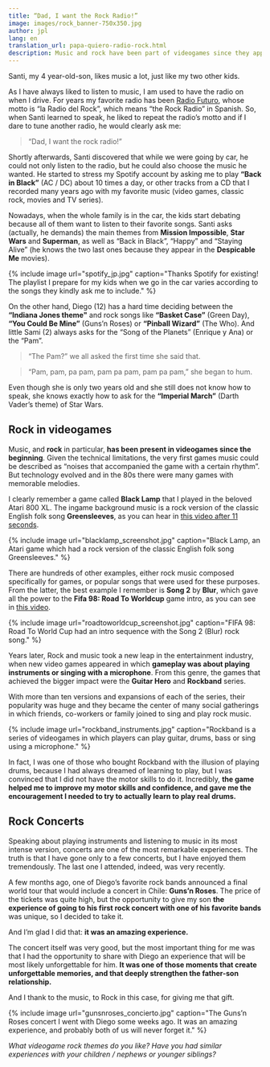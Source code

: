 ```yaml
---
title: “Dad, I want the Rock Radio!”
image: images/rock_banner-750x350.jpg
author: jpl
lang: en
translation_url: papa-quiero-radio-rock.html
description: Music and rock have been part of videogames since they appeared, classical themes or popular songs. Playing instruments, concerts and experiences.
---
```


Santi, my 4 year-old-son, likes music a lot, just like my two other kids.

As I have always liked to listen to music, I am used to have the radio on when I drive. For years my favorite radio has been [Radio Futuro](http://www.futuro.cl/), whose motto is “la Radio del Rock”, which means “the Rock Radio” in Spanish. So, when Santi learned to speak, he liked to repeat the radio’s motto and if I dare to tune another radio, he would clearly ask me:

> “Dad, I want the rock radio!”

Shortly afterwards, Santi discovered that while we were going by car, he could not only listen to the radio, but he could also choose the music he wanted. He started to stress my Spotify account by asking me to play **“Back in Black”** (AC / DC) about 10 times a day, or other tracks from a CD that I recorded many years ago with my favorite music (video games, classic rock, movies and TV series).

Nowadays, when the whole family is in the car, the kids start debating because all of them want to listen to their favorite songs. Santi asks (actually, he demands) the main themes from **Mission Impossible**, **Star Wars** and **Superman**, as well as “Back in Black”, “Happy” and “Staying Alive” (he knows the two last ones because they appear in the **Despicable Me** movies).

{% include image url="spotify_jp.jpg" caption="Thanks Spotify for existing! The playlist I prepare for my kids when we go in the car varies according to the songs they kindly ask me to include." %}

On the other hand, Diego (12) has a hard time deciding between the **“Indiana Jones theme"** and rock songs like **“Basket Case”** (Green Day), **“You Could Be Mine”** (Guns’n Roses) or **“Pinball Wizard”** (The Who). And little Sami (2) always asks for the “Song of the Planets” (Enrique y Ana) or the “Pam”.

> “The Pam?” we all asked the first time she said that.

> “Pam, pam, pa pam, pam pa pam, pam pa pam,” she began to hum.

Even though she is only two years old and she still does not know how to speak, she knows exactly how to ask for the **“Imperial March”** (Darth Vader’s theme) of Star Wars.

## Rock in videogames

Music, and **rock** in particular, **has been present in videogames since the beginning**. Given the technical limitations, the very first games music could be described as “noises that accompanied the game with a certain rhythm”. But technology evolved and in the 80s there were many games with memorable melodies.

I clearly remember a game called **Black Lamp** that I played in the beloved Atari 800 XL. The ingame background music is a rock version of the classic English folk song **Greensleeves**, as you can hear in [this video after 11 seconds](https://www.youtube.com/watch?v=snINMixGLUQ).

{% include image url="blacklamp_screenshot.jpg" caption="Black Lamp, an Atari game which had a rock version of the classic English folk song Greensleeves." %}

There are hundreds of other examples, either rock music composed specifically for games, or popular songs that were used for these purposes. From the latter, the best example I remember is **Song 2** by **Blur**, which gave all the power to the **Fifa 98: Road To Worldcup** game intro, as you can see in [this video](https://www.youtube.com/watch?v=xN0fLiun-bY).

{% include image url="roadtoworldcup_screenshot.jpg" caption="FIFA 98: Road To World Cup had an intro sequence with the Song 2 (Blur) rock song." %}

Years later, Rock and music took a new leap in the entertainment industry, when new video games appeared in which **gameplay was about playing instruments or singing with a microphone**. From this genre, the games that achieved the bigger impact were the **Guitar Hero** and **Rockband** series.

With more than ten versions and expansions of each of the series, their popularity was huge and they became the center of many social gatherings in which friends, co-workers or family joined to sing and play rock music.

{% include image url="rockband_instruments.jpg" caption="Rockband is a series of videogames in which players can play guitar, drums, bass or sing using a microphone." %}

In fact, I was one of those who bought Rockband with the illusion of playing drums, because I had always dreamed of learning to play, but I was convinced that I did not have the motor skills to do it. Incredibly, **the game helped me to improve my motor skills and confidence, and gave me the encouragement I needed to try to actually learn to play real drums.**

## Rock Concerts

Speaking about playing instruments and listening to music in its most intense version, concerts are one of the most remarkable experiences. The truth is that I have gone only to a few concerts, but I have enjoyed them tremendously. The last one I attended, indeed, was very recently.

A few months ago, one of Diego’s favorite rock bands announced a final world tour that would include a concert in Chile: **Guns’n Roses**. The price of the tickets was quite high, but the opportunity to give my son **the experience of going to his first rock concert with one of his favorite bands** was unique, so I decided to take it.

And I’m glad I did that: **it was an amazing experience.**

The concert itself was very good, but the most important thing for me was that I had the opportunity to share with Diego an experience that will be most likely unforgettable for him. **It was one of those moments that create unforgettable memories, and that deeply strengthen the father-son relationship.**

And I thank to the music, to Rock in this case, for giving me that gift.

{% include image url="gunsnroses_concierto.jpg" caption="The Guns’n Roses concert I went with Diego some weeks ago. It was an amazing experience, and probably both of us will never forget it." %}

*What videogame rock themes do you like? Have you had similar experiences with your children / nephews or younger siblings?*
